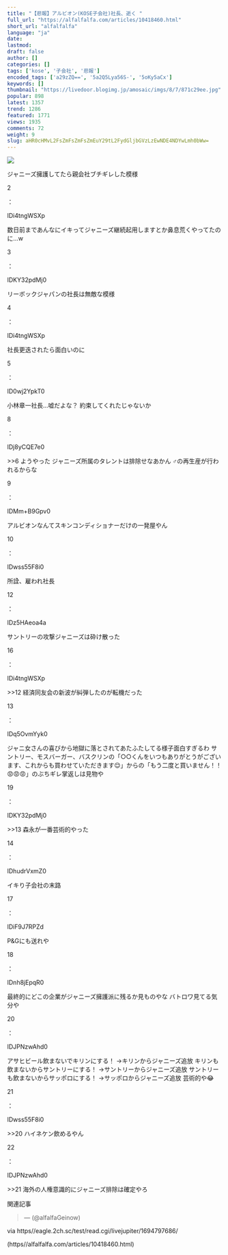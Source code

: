 ```yaml
---
title: "【悲報】アルビオン(KOSE子会社)社長、逝く "
full_url: "https://alfalfalfa.com/articles/10418460.html"
short_url: "alfalfalfa"
language: "ja"
date: 
lastmod: 
draft: false
author: []
categories: []
tags: ['kose', '子会社', '悲報']
encoded_tags: ['a29zZQ==', '5a2Q5Lya56S-', '5oKy5aCx']
keywords: []
thumbnail: "https://livedoor.blogimg.jp/amosaic/imgs/8/7/871c29ee.jpg"
popular: 898
latest: 1357
trend: 1286
featured: 1771
views: 1935
comments: 72
weight: 9
slug: aHR0cHMvL2FsZmFsZmFsZmEuY29tL2FydGljbGVzLzEwNDE4NDYwLmh0bWw=
---
```


![](https://livedoor.blogimg.jp/amosaic/imgs/8/7/871c29ee.jpg)

<div><p>ジャニーズ擁護してたら親会社ブチギレした模様</p><p class='res_info'><p class='res_num'>2</p>：<p class='res_name'></p><p class='res_matome'><p class='res_id'>IDi4tngWSXp</p></p></p> <p class='res_body'>数日前まであんなにイキってジャニーズ継続起用しますとか鼻息荒くやってたのに…w</p> <p class='res_info'><p class='res_num'>3</p>：<p class='res_name'></p><p class='res_matome'><p class='res_id'>IDKY32pdMj0</p></p></p> <p class='res_body'>リーボックジャパンの社長は無敵な模様</p> <p class='res_info'><p class='res_num'>4</p>：<p class='res_name'></p><p class='res_matome'><p class='res_id'>IDi4tngWSXp</p></p></p> <p class='res_body'>社長更迭されたら面白いのに</p> <p class='res_info'><p class='res_num'>5</p>：<p class='res_name'></p><p class='res_matome'><p class='res_id'>ID0wj2YpkT0</p></p></p> <p class='res_body'>小林章一社長…嘘だよな？ 約束してくれたじゃないか</p> <p class='res_info'><p class='res_num'>8</p>：<p class='res_name'></p><p class='res_matome'><p class='res_id'>IDj8yCQE7e0</p></p></p> <p class='res_body_r2'>>>6 ようやった ジャニーズ所属のタレントは排除せなあかん ♂の再生産が行われるからな</p> <p class='res_info'><p class='res_num'>9</p>：<p class='res_name'></p><p class='res_matome'><p class='res_id'>IDMm+B9Gpv0</p></p></p> <p class='res_body'>アルビオンなんてスキンコンディショナーだけの一発屋やん</p> <p class='res_info'><p class='res_num'>10</p>：<p class='res_name'></p><p class='res_matome'><p class='res_id'>IDwss55F8i0</p></p></p> <p class='res_body'>所詮、雇われ社長</p> <p class='res_info'><p class='res_num'>12</p>：<p class='res_name'></p><p class='res_matome'><p class='res_id'>IDz5HAeoa4a</p></p></p> <p class='in_ads'></p> <p>サントリーの攻撃ジャニーズは砕け散った</p> <p class='res_info'><p class='res_num'>16</p>：<p class='res_name'></p><p class='res_matome'><p class='res_id'>IDi4tngWSXp</p></p></p> <p class='res_body_r2'>>>12 経済同友会の新波が糾弾したのが転機だった</p> <p class='res_info'><p class='res_num'>13</p>：<p class='res_name'></p><p class='res_matome'><p class='res_id'>IDq5OvmYyk0</p></p></p> <p class='res_body_r1'>ジャニ女さんの喜びから地獄に落とされてあたふたしてる様子面白すぎるわ サントリー、モスバーガー、バスクリンの「○○くんをいつもありがとうがございます、これからも買わせていただきます😌」からの「もう二度と買いません！！😡😡😡」のぶちギレ掌返しは見物や</p> <p class='res_info'><p class='res_num'>19</p>：<p class='res_name'></p><p class='res_matome'><p class='res_id'>IDKY32pdMj0</p></p></p> <p class='res_body_r2'>>>13 森永が一番芸術的やった</p> <p class='res_info'><p class='res_num'>14</p>：<p class='res_name'></p><p class='res_matome'><p class='res_id'>IDhudrVxmZ0</p></p></p> <p class='res_body'>イキり子会社の末路</p> <p class='res_info'><p class='res_num'>17</p>：<p class='res_name'></p><p class='res_matome'><p class='res_id'>IDiF9J7RPZd</p></p></p> <p class='res_body'>P&Gにも送れや</p> <p class='res_info'><p class='res_num'>18</p>：<p class='res_name'></p><p class='res_matome'><p class='res_id'>IDnh8jEpqR0</p></p></p> <p class='res_body'>最終的にどこの企業がジャニーズ擁護派に残るか見ものやな バトロワ見てる気分や</p> <p class='res_info'><p class='res_num'>20</p>：<p class='res_name'></p><p class='res_matome'><p class='res_id'>IDJPNzwAhd0</p></p></p> <p class='res_body_r1'>アサヒビール飲まないでキリンにする！ →キリンからジャニーズ追放 キリンも飲まないからサントリーにする！ →サントリーからジャニーズ追放 サントリーも飲まないからサッポロにする！ →サッポロからジャニーズ追放 芸術的や😂</p> <p class='res_info'><p class='res_num'>21</p>：<p class='res_name'></p><p class='res_matome'><p class='res_id'>IDwss55F8i0</p></p></p> <p class='res_body_r2'>>>20 ハイネケン飲めるやん</p> <p class='res_info'><p class='res_num'>22</p>：<p class='res_name'></p><p class='res_matome'><p class='res_id'>IDJPNzwAhd0</p></p></p> <p class='res_body_r2'>>>21 海外の人権意識的にジャニーズ排除は確定やろ</p> <p id='related-title'>関連記事</p> <p class='in_ads'></p><blockquote class='twitter-tweet'><p lang='und' dir='ltr'></p> — (@alfalfaGeinow) <a href='https//twitter.com/alfalfaGeinow/status/1703124601751089156/'></a></blockquote><p class='via'>via https//eagle.2ch.sc/test/read.cgi/livejupiter/1694797686/</p> </div>

(https//alfalfalfa.com/articles/10418460.html)
